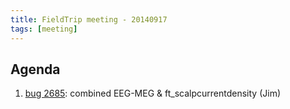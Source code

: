 ```yaml
---
title: FieldTrip meeting - 20140917
tags: [meeting]
---
```


## Agenda

1. [bug 2685](http://bugzilla.fieldtriptoolbox.org/show_bug.cgi?id=2685): combined EEG-MEG & ft_scalpcurrentdensity (Jim)
